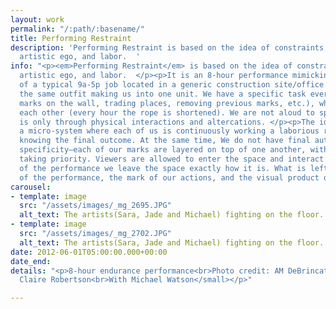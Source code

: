 ```yaml
---
layout: work
permalink: "/:path/:basename/"
title: Performing Restraint
description: 'Performing Restraint is based on the idea of constraints, ownership,
  artistic ego, and labor.  '
info: "<p><em>Performing Restraint</em> is based on the idea of constraints, ownership,
  artistic ego, and labor.  </p><p>It is an 8-hour performance mimicking the structure
  of a typical 9a-5p job located in a generic construction site/office space. We wear
  the same outfit making us into one unit. We have a specific task every hour (creating
  marks on the wall, trading places, removing previous marks, etc.), while tied to
  each other (every hour the rope is shortened). We are not aloud to speak. Communication
  is only through physical interactions and altercations. </p><p>The idea is to create
  a micro-system where each of us is continuously working a laborious routine, without
  knowing the final outcome. At the same time, We do not have final authorship or
  specificity—each of our marks are layered on top of one another, with no one’s hand
  taking priority. Viewers are allowed to enter the space and interact. At the end
  of the performance we leave the space exactly how it is. What is left is the residue
  of the performance, the mark of our actions, and the visual product of our labor.</p>"
carousel:
- template: image
  src: "/assets/images/_mg_2695.JPG"
  alt_text: The artists(Sara, Jade and Michael) fighting on the floor.
- template: image
  src: "/assets/images/_mg_2702.JPG"
  alt_text: The artists(Sara, Jade and Michael) fighting on the floor.
date: 2012-06-01T05:00:00.000+00:00
date_end:
details: "<p>8-hour endurance performance<br>Photo credit: AM DeBrincat<br><small>Video credit:
  Claire Robertson<br>With Michael Watson</small></p>"

---
```

